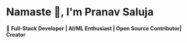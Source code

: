 # Namaste 🙏, I'm Pranav Saluja

 🚀 **Full-Stack Developer | AI/ML Enthusiast | Open Source Contributor| Creator**
